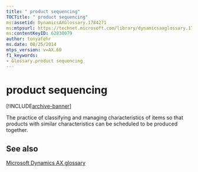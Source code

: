 ```yaml
---
title: " product sequencing"
TOCTitle: " product sequencing"
ms:assetid: DynamicsAXGlossary.1784271
ms:mtpsurl: https://technet.microsoft.com/library/dynamicsaxglossary.1784271(v=AX.60)
ms:contentKeyID: 62830079
author: tonyafehr
ms.date: 08/25/2014
mtps_version: v=AX.60
f1_keywords:
- Glossary.product sequencing
---
```


# product sequencing


[!INCLUDE[archive-banner](includes/archive-banner.md)]

The practice of classifying and managing characteristics of items so that products with similar characteristics can be scheduled to be produced together.

## See also

[Microsoft Dynamics AX glossary](glossary/microsoft-dynamics-ax-glossary.md)

  



